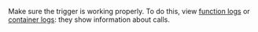 Make sure the trigger is working properly. To do this, view [function logs](../../functions/operations/function/function-logs.md) or [container logs](../../serverless-containers/concepts/logs.md): they show information about calls.


